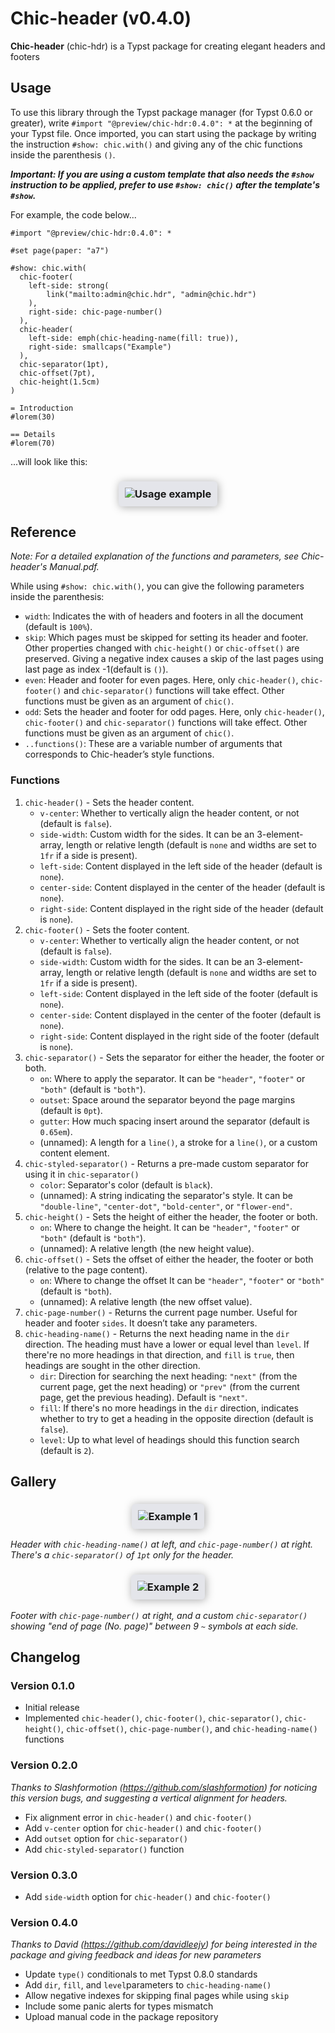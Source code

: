 # Chic-header (v0.4.0)
**Chic-header** (chic-hdr) is a Typst package for creating elegant headers and footers

## Usage

To use this library through the Typst package manager (for Typst 0.6.0 or greater), write `#import "@preview/chic-hdr:0.4.0": *` at the beginning of your Typst file. Once imported, you can start using the package by writing the instruction `#show: chic.with()` and giving any of the chic functions inside the parenthesis `()`.

_**Important: If you are using a custom template that also needs the `#show` instruction to be applied, prefer to use `#show: chic()` after the template's `#show`.**_

For example, the code below...

```typst
#import "@preview/chic-hdr:0.4.0": *

#set page(paper: "a7")

#show: chic.with(
  chic-footer(
    left-side: strong(
        link("mailto:admin@chic.hdr", "admin@chic.hdr")
    ),
    right-side: chic-page-number()
  ),
  chic-header(
    left-side: emph(chic-heading-name(fill: true)),
    right-side: smallcaps("Example")
  ),
  chic-separator(1pt),
  chic-offset(7pt),
  chic-height(1.5cm)
)

= Introduction
#lorem(30)

== Details
#lorem(70)
```

...will look like this:

<h3 align="center">
  <img alt="Usage example" src="assets/usage.png" style="max-width: 100%; padding: 10px 10px; background-color: #E4E5EA; box-shadow: 1pt 1pt 10pt 0pt #AAAAAA; border-radius: 4pt">
</h3>

## Reference

_Note: For a detailed explanation of the functions and parameters, see Chic-header's Manual.pdf._

While using `#show: chic.with()`, you can give the following parameters inside the parenthesis:
- `width`: Indicates the with of headers and footers in all the document (default is `100%`).
- `skip`: Which pages must be skipped for setting its header and footer. Other properties changed with `chic-height()` or `chic-offset()` are preserved. Giving a negative index causes a skip of the last pages using last page as index -1(default is `()`).
- `even`: Header and footer for even pages. Here, only `chic-header()`, `chic-footer()` and `chic-separator()` functions will take effect. Other functions must be given as an argument of `chic()`.
- `odd`: Sets the header and footer for odd pages. Here, only `chic-header()`, `chic-footer()` and `chic-separator()` functions will take effect. Other functions must be given as an argument of `chic()`.
- `..functions()`: These are a variable number of arguments that corresponds to Chic-header’s style functions.

### Functions

1. `chic-header()` - Sets the header content.
    - `v-center`: Whether to vertically align the header content, or not (default is `false`).
    - `side-width`: Custom width for the sides. It can be an 3-element-array, length or relative length (default is `none` and widths are set to ``1fr`` if a side is present).
    - `left-side`: Content displayed in the left side of the header (default is `none`).
    - `center-side`: Content displayed in the center of the header (default is `none`).
    - `right-side`: Content displayed in the right side of the header (default is `none`).
2. `chic-footer()` - Sets the footer content.
    - `v-center`: Whether to vertically align the header content, or not (default is `false`).
    - `side-width`: Custom width for the sides. It can be an 3-element-array, length or relative length (default is `none` and widths are set to ``1fr`` if a side is present).
    - `left-side`: Content displayed in the left side of the footer (default is `none`).
    - `center-side`: Content displayed in the center of the footer (default is `none`).
    - `right-side`: Content displayed in the right side of the footer (default is `none`).
3. `chic-separator()` - Sets the separator for either the header, the footer or both.
    - `on`: Where to apply the separator. It can be `"header"`, `"footer"` or `"both"` (default is `"both"`).
    - `outset`: Space around the separator beyond the page margins (default is `0pt`).
    - `gutter`: How much spacing insert around the separator (default is `0.65em`).
    - (unnamed): A length for a `line()`, a stroke for a `line()`, or a custom content element.
4. `chic-styled-separator()` - Returns a pre-made custom separator for using it in `chic-separator()`
    - `color`: Separator's color (default is `black`).
    - (unnamed): A string indicating the separator's style. It can be `"double-line"`, `"center-dot"`, `"bold-center"`, or `"flower-end"`.
4. `chic-height()` - Sets the height of either the header, the footer or both.
    - `on`: Where to change the height. It can be `"header"`, `"footer"` or `"both"` (default is `"both"`).
    - (unnamed): A relative length (the new height value).
5. `chic-offset()` - Sets the offset of either the header, the footer or both (relative to the page content).
    - `on`: Where to change the offset It can be `"header"`, `"footer"` or `"both"` (default is `"both`).
    - (unnamed): A relative length (the new offset value).
6. `chic-page-number()` - Returns the current page number. Useful for header and footer `sides`. It doesn’t take any parameters.
7. `chic-heading-name()` - Returns the next heading name in the `dir` direction. The heading must have a lower or equal level than `level`. If there're no more headings in that direction, and `fill` is ``true``, then headings are sought in the other direction.
    - `dir`: Direction for searching the next heading: ``"next"`` (from the current page, get the next heading) or ``"prev"`` (from the current page, get the previous heading). Default is `"next"`.
    - `fill`: If there's no more headings in the `dir` direction, indicates whether to try to get a heading in the opposite direction (default is ``false``).
    - `level`: Up to what level of headings should this function search (default is ``2``).

## Gallery

<h3 align="center">
  <img alt="Example 1" src="assets/example-1.png" style="max-width: 100%; padding: 10px 10px; background-color: #E4E5EA; box-shadow: 1pt 1pt 10pt 0pt #AAAAAA; border-radius: 4pt">
</h3>

_Header with `chic-heading-name()` at left, and `chic-page-number()` at right. There's a `chic-separator()` of `1pt` only for the header._

<h3 align="center">
  <img alt="Example 2" src="assets/example-2.png" style="max-width: 100%; padding: 10px 10px; background-color: #E4E5EA; box-shadow: 1pt 1pt 10pt 0pt #AAAAAA; border-radius: 4pt">
</h3>

_Footer with `chic-page-number()` at right, and a custom `chic-separator()` showing "end of page (No. page)" between 9 `~` symbols at each side._

## Changelog

### Version 0.1.0

- Initial release
- Implemented `chic-header()`, `chic-footer()`, `chic-separator()`, `chic-height()`, `chic-offset()`, `chic-page-number()`, and `chic-heading-name()` functions

### Version 0.2.0

_Thanks to Slashformotion (<https://github.com/slashformotion>) for noticing this version bugs, and suggesting a vertical alignment for headers._

- Fix alignment error in `chic-header()` and `chic-footer()`
- Add `v-center` option for `chic-header()` and `chic-footer()`
- Add `outset` option for `chic-separator()`
- Add `chic-styled-separator()` function

### Version 0.3.0

- Add `side-width` option for `chic-header()` and `chic-footer()`

### Version 0.4.0

_Thanks to David (<https://github.com/davidleejy>) for being interested in the package and giving feedback and ideas for new parameters_

- Update ``type()`` conditionals to met Typst 0.8.0 standards
- Add `dir`, `fill`, and `level`parameters to ``chic-heading-name()``
- Allow negative indexes for skipping final pages while using `skip`
- Include some panic alerts for types mismatch
- Upload manual code in the package repository